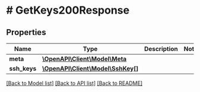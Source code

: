 # # GetKeys200Response

## Properties

Name | Type | Description | Notes
------------ | ------------- | ------------- | -------------
**meta** | [**\OpenAPI\Client\Model\Meta**](Meta.md) |  |
**ssh_keys** | [**\OpenAPI\Client\Model\SshKey[]**](SshKey.md) |  |

[[Back to Model list]](../../README.md#models) [[Back to API list]](../../README.md#endpoints) [[Back to README]](../../README.md)
